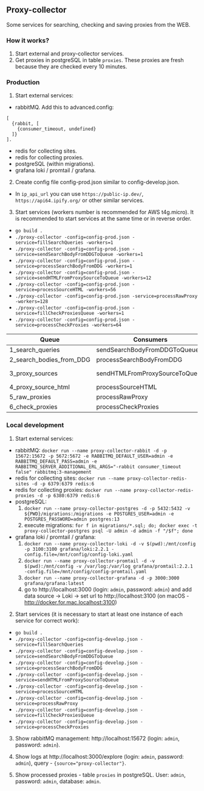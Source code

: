 ## Proxy-collector

Some services for searching, checking and saving proxies from the WEB.

### How it works?

1. Start external and proxy-collector services.
2. Get proxies in postgreSQL in table `proxies`. These proxies are fresh because they are checked every 10 minutes.

### Production

1. Start external services:

- rabbitMQ. Add this to advanced.config:

```
[
  {rabbit, [
    {consumer_timeout, undefined}
  ]}
].
```

- redis for collecting sites.
- redis for collecting proxies.
- postgreSQL (within migrations).
- grafana loki / promtail / grafana.

2. Create config file config-prod.json similar to config-develop.json.

- In `ip_api_url` you can use `https://public-ip.dev/`, `https://api64.ipify.org/` or other similar services.

3. Start services (workers number is recommended for AWS t4g.micro). It is recommended to start services at the same
   time or in reverse order.

- `go build .`
- `./proxy-collector -config=config-prod.json -service=fillSearchQueries -workers=1`
- `./proxy-collector -config=config-prod.json -service=sendSearchBodyFromDDGToQueue -workers=1`
- `./proxy-collector -config=config-prod.json -service=processSearchBodyFromDDG -workers=1`
- `./proxy-collector -config=config-prod.json -service=sendHTMLFromProxySourceToQueue -workers=12`
- `./proxy-collector -config=config-prod.json -service=processSourceHTML -workers=56`
- `./proxy-collector -config=config-prod.json -service=processRawProxy -workers=128`
- `./proxy-collector -config=config-prod.json -service=fillCheckProxiesQueue -workers=1`
- `./proxy-collector -config=config-prod.json -service=processCheckProxies -workers=64`

|Queue                   |Consumers                     |Publishers                                 |
|------------------------|------------------------------|-------------------------------------------|
|1_search_queries        |sendSearchBodyFromDDGToQueue  |fillSearchQueries                          |
|2_search_bodies_from_DDG|processSearchBodyFromDDG      |sendSearchBodyFromDDGToQueue               |
|3_proxy_sources         |sendHTMLFromProxySourceToQueue|processSearchBodyFromDDG, processSourceHTML|
|4_proxy_source_html     |processSourceHTML             |sendHTMLFromProxySourceToQueue             |
|5_raw_proxies           |processRawProxy               |processSourceHTML                          |
|6_check_proxies         |processCheckProxies           |fillCheckProxiesQueue                      |

### Local development

1. Start external services:

- rabbitMQ:
  `docker run --name proxy-collector-rabbit -d -p 15672:15672 -p 5672:5672 -e RABBITMQ_DEFAULT_USER=admin -e RABBITMQ_DEFAULT_PASS=admin -e RABBITMQ_SERVER_ADDITIONAL_ERL_ARGS="-rabbit consumer_timeout false" rabbitmq:3-management`
- redis for collecting sites:
  `docker run --name proxy-collector-redis-sites -d -p 6379:6379 redis:6`
- redis for collecting proxies:
  `docker run --name proxy-collector-redis-proxies -d -p 6380:6379 redis:6`
- postgreSQL:
    1. `docker run --name proxy-collector-postgres -d -p 5432:5432 -v ${PWD}/migrations:/migrations -e POSTGRES_USER=admin -e POSTGRES_PASSWORD=admin postgres:13`
    2. execute migrations:
       `for f in migrations/*.sql; do; docker exec -t proxy-collector-postgres psql -U admin -d admin -f "/$f"; done`
- grafana loki / promtail / grafana:
    1. `docker run --name proxy-collector-loki -d -v $(pwd):/mnt/config -p 3100:3100 grafana/loki:2.2.1 -config.file=/mnt/config/config-loki.yaml`
    2. `docker run --name proxy-collector-promtail -d -v $(pwd):/mnt/config -v /var/log:/var/log grafana/promtail:2.2.1 -config.file=/mnt/config/config-promtail.yaml`
    3. `docker run --name proxy-collector-grafana -d -p 3000:3000 grafana/grafana:latest`
    4. go to http://localhost:3000 (login: `admin`, password: `admin`) and add data source -> Loki -> set url
       to http://localhost:3100 (on macOS - http://docker.for.mac.localhost:3100)

2. Start services (it is necessary to start at least one instance of each service for correct work):

- `go build .`
- `./proxy-collector -config=config-develop.json -service=fillSearchQueries`
- `./proxy-collector -config=config-develop.json -service=sendSearchBodyFromDDGToQueue`
- `./proxy-collector -config=config-develop.json -service=processSearchBodyFromDDG`
- `./proxy-collector -config=config-develop.json -service=sendHTMLFromProxySourceToQueue`
- `./proxy-collector -config=config-develop.json -service=processSourceHTML`
- `./proxy-collector -config=config-develop.json -service=processRawProxy`
- `./proxy-collector -config=config-develop.json -service=fillCheckProxiesQueue`
- `./proxy-collector -config=config-develop.json -service=processCheckProxies`

3. Show rabbitMQ management: http://localhost:15672 (login: `admin`, password: `admin`).

4. Show logs at http://localhost:3000/explore (login: `admin`, password: `admin`), query - `{source="proxy-collector"}`.

5. Show processed proxies - table `proxies` in postgreSQL. User: `admin`, password: `admin`, database: `admin`.
